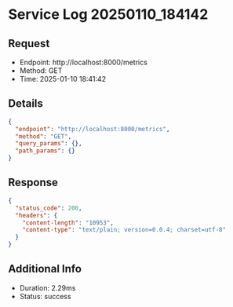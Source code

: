 # Service Log 20250110_184142

## Request
- Endpoint: http://localhost:8000/metrics
- Method: GET
- Time: 2025-01-10 18:41:42

## Details
```json
{
  "endpoint": "http://localhost:8000/metrics",
  "method": "GET",
  "query_params": {},
  "path_params": {}
}
```

## Response
```json
{
  "status_code": 200,
  "headers": {
    "content-length": "10953",
    "content-type": "text/plain; version=0.0.4; charset=utf-8"
  }
}
```

## Additional Info
- Duration: 2.29ms
- Status: success
